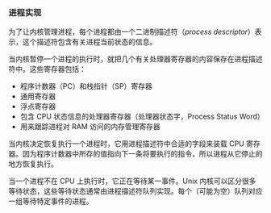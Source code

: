 ### 进程实现

为了让内核管理进程，每个进程都由一个二进制描述符（*process descriptor*）表示，这个描述符包含有关进程当前状态的信息。

当内核暂停一个进程的执行时，就把几个有关处理器寄存器的内容保存在进程描述符中。这些寄存器包括：

- 程序计数器（PC）和栈指针（SP）寄存器
- 通用寄存器
- 浮点寄存器
- 包含 CPU 状态信息的处理器寄存器（处理器状态字，Process Status Word）
- 用来跟踪进程对 RAM 访问的内存管理寄存器

当内核决定恢复执行一个进程时，它用进程描述符中合适的字段来装载 CPU 寄存器。因为程序计数器中所存的值指向下一条将要执行的指令，所以进程从它停止的地方恢复执行。

当一个进程不在 CPU 上执行时，它正在等待某一事件。Unix 内核可以区分很多等待状态，这些等待状态通常由进程描述符队列实现。每个（可能为空）队列对应一组等待特定事件的进程。
